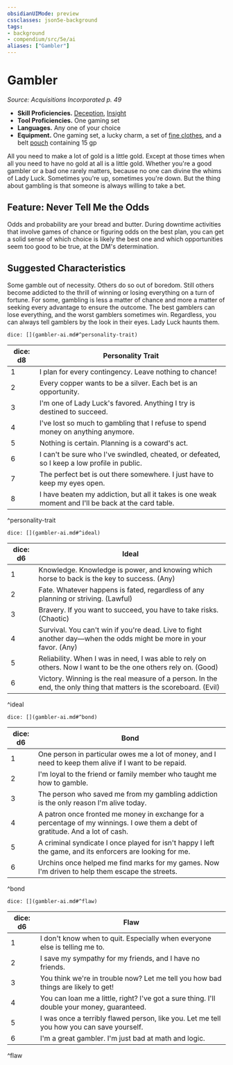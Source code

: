 ```yaml
---
obsidianUIMode: preview
cssclasses: json5e-background
tags:
- background
- compendium/src/5e/ai
aliases: ["Gambler"]
---
```

# Gambler
*Source: Acquisitions Incorporated p. 49*  

- **Skill Proficiencies.** [Deception](2-Mechanics/CLI/rules/skills.md#Deception), [Insight](2-Mechanics/CLI/rules/skills.md#Insight)  
- **Tool Proficiencies.** One gaming set  
- **Languages.** Any one of your choice  
- **Equipment.** One gaming set, a lucky charm, a set of [fine clothes](2-Mechanics/CLI/items/fine-clothes.md), and a belt [pouch](2-Mechanics/CLI/items/pouch.md) containing 15 gp  

All you need to make a lot of gold is a little gold. Except at those times when all you need to have no gold at all is a little gold. Whether you're a good gambler or a bad one rarely matters, because no one can divine the whims of Lady Luck. Sometimes you're up, sometimes you're down. But the thing about gambling is that someone is always willing to take a bet.

## Feature: Never Tell Me the Odds

Odds and probability are your bread and butter. During downtime activities that involve games of chance or figuring odds on the best plan, you can get a solid sense of which choice is likely the best one and which opportunities seem too good to be true, at the DM's determination.

## Suggested Characteristics

Some gamble out of necessity. Others do so out of boredom. Still others become addicted to the thrill of winning or losing everything on a turn of fortune. For some, gambling is less a matter of chance and more a matter of seeking every advantage to ensure the outcome. The best gamblers can lose everything, and the worst gamblers sometimes win. Regardless, you can always tell gamblers by the look in their eyes. Lady Luck haunts them.

`dice: [](gambler-ai.md#^personality-trait)`

| dice: d8 | Personality Trait |
|----------|-------------------|
| 1 | I plan for every contingency. Leave nothing to chance! |
| 2 | Every copper wants to be a silver. Each bet is an opportunity. |
| 3 | I'm one of Lady Luck's favored. Anything I try is destined to succeed. |
| 4 | I've lost so much to gambling that I refuse to spend money on anything anymore. |
| 5 | Nothing is certain. Planning is a coward's act. |
| 6 | I can't be sure who I've swindled, cheated, or defeated, so I keep a low profile in public. |
| 7 | The perfect bet is out there somewhere. I just have to keep my eyes open. |
| 8 | I have beaten my addiction, but all it takes is one weak moment and I'll be back at the card table. |
^personality-trait

`dice: [](gambler-ai.md#^ideal)`

| dice: d6 | Ideal |
|----------|-------|
| 1 | Knowledge. Knowledge is power, and knowing which horse to back is the key to success. (Any) |
| 2 | Fate. Whatever happens is fated, regardless of any planning or striving. (Lawful) |
| 3 | Bravery. If you want to succeed, you have to take risks. (Chaotic) |
| 4 | Survival. You can't win if you're dead. Live to fight another day—when the odds might be more in your favor. (Any) |
| 5 | Reliability. When I was in need, I was able to rely on others. Now I want to be the one others rely on. (Good) |
| 6 | Victory. Winning is the real measure of a person. In the end, the only thing that matters is the scoreboard. (Evil) |
^ideal

`dice: [](gambler-ai.md#^bond)`

| dice: d6 | Bond |
|----------|------|
| 1 | One person in particular owes me a lot of money, and I need to keep them alive if I want to be repaid. |
| 2 | I'm loyal to the friend or family member who taught me how to gamble. |
| 3 | The person who saved me from my gambling addiction is the only reason I'm alive today. |
| 4 | A patron once fronted me money in exchange for a percentage of my winnings. I owe them a debt of gratitude. And a lot of cash. |
| 5 | A criminal syndicate I once played for isn't happy I left the game, and its enforcers are looking for me. |
| 6 | Urchins once helped me find marks for my games. Now I'm driven to help them escape the streets. |
^bond

`dice: [](gambler-ai.md#^flaw)`

| dice: d6 | Flaw |
|----------|------|
| 1 | I don't know when to quit. Especially when everyone else is telling me to. |
| 2 | I save my sympathy for my friends, and I have no friends. |
| 3 | You think we're in trouble now? Let me tell you how bad things are likely to get! |
| 4 | You can loan me a little, right? I've got a sure thing. I'll double your money, guaranteed. |
| 5 | I was once a terribly flawed person, like you. Let me tell you how you can save yourself. |
| 6 | I'm a great gambler. I'm just bad at math and logic. |
^flaw